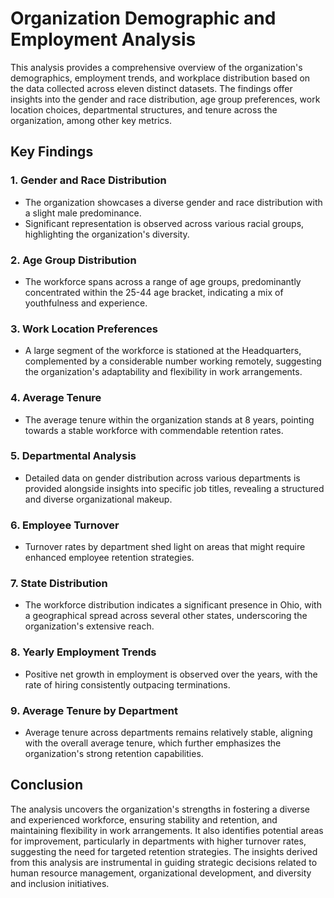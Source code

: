 # Organization Demographic and Employment Analysis

This analysis provides a comprehensive overview of the organization's demographics, employment trends, and workplace distribution based on the data collected across eleven distinct datasets. The findings offer insights into the gender and race distribution, age group preferences, work location choices, departmental structures, and tenure across the organization, among other key metrics.

## Key Findings

### 1. Gender and Race Distribution
- The organization showcases a diverse gender and race distribution with a slight male predominance.
- Significant representation is observed across various racial groups, highlighting the organization's diversity.

### 2. Age Group Distribution
- The workforce spans across a range of age groups, predominantly concentrated within the 25-44 age bracket, indicating a mix of youthfulness and experience.

### 3. Work Location Preferences
- A large segment of the workforce is stationed at the Headquarters, complemented by a considerable number working remotely, suggesting the organization's adaptability and flexibility in work arrangements.

### 4. Average Tenure
- The average tenure within the organization stands at 8 years, pointing towards a stable workforce with commendable retention rates.

### 5. Departmental Analysis
- Detailed data on gender distribution across various departments is provided alongside insights into specific job titles, revealing a structured and diverse organizational makeup.

### 6. Employee Turnover
- Turnover rates by department shed light on areas that might require enhanced employee retention strategies.

### 7. State Distribution
- The workforce distribution indicates a significant presence in Ohio, with a geographical spread across several other states, underscoring the organization's extensive reach.

### 8. Yearly Employment Trends
- Positive net growth in employment is observed over the years, with the rate of hiring consistently outpacing terminations.

### 9. Average Tenure by Department
- Average tenure across departments remains relatively stable, aligning with the overall average tenure, which further emphasizes the organization's strong retention capabilities.

## Conclusion

The analysis uncovers the organization's strengths in fostering a diverse and experienced workforce, ensuring stability and retention, and maintaining flexibility in work arrangements. It also identifies potential areas for improvement, particularly in departments with higher turnover rates, suggesting the need for targeted retention strategies. The insights derived from this analysis are instrumental in guiding strategic decisions related to human resource management, organizational development, and diversity and inclusion initiatives.
